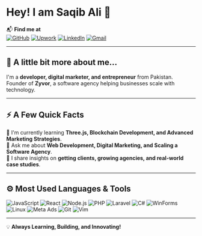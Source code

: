 # Hey! I am Saqib Ali 👋  

📬 **Find me at**  
[![GitHub](https://img.shields.io/badge/GitHub-000?style=for-the-badge&logo=github)](https://github.com/Saqibali2)  [![Upwork](https://img.shields.io/badge/Upwork-6FDA44?style=for-the-badge&logo=upwork)](https://www.upwork.com/freelancers/~01d3a5576461fac6cf)  [![LinkedIn](https://img.shields.io/badge/LinkedIn-0077B5?style=for-the-badge&logo=linkedin)](https://www.linkedin.com/in/saqibali35/)  [![Gmail](https://img.shields.io/badge/Email-D14836?style=for-the-badge&logo=gmail)](mailto:saqibali.0748@gmail.com)  

---

## 🚀 A little bit more about me...  
I'm a **developer, digital marketer, and entrepreneur** from Pakistan.  
Founder of **Zyvor**, a software agency helping businesses scale with technology.  

---

## ⚡️ A Few Quick Facts  
🌱 I'm currently learning **Three.js, Blockchain Development, and Advanced Marketing Strategies**.  
💬 Ask me about **Web Development, Digital Marketing, and Scaling a Software Agency**.  
🎯 I share insights on **getting clients, growing agencies, and real-world case studies**.  

---

## ⚙️ Most Used Languages & Tools  
![JavaScript](https://img.shields.io/badge/JavaScript-F7DF1E?style=for-the-badge&logo=javascript&logoColor=black)  ![React](https://img.shields.io/badge/React-20232A?style=for-the-badge&logo=react)  ![Node.js](https://img.shields.io/badge/Node.js-43853D?style=for-the-badge&logo=node.js&logoColor=white)  ![PHP](https://img.shields.io/badge/PHP-777BB4?style=for-the-badge&logo=php&logoColor=white)  ![Laravel](https://img.shields.io/badge/Laravel-FF2D20?style=for-the-badge&logo=laravel&logoColor=white)  ![C#](https://img.shields.io/badge/C%23-239120?style=for-the-badge&logo=c-sharp&logoColor=white)  ![WinForms](https://img.shields.io/badge/WinForms-0078D6?style=for-the-badge&logo=microsoft)  ![Linux](https://img.shields.io/badge/Linux-FCC624?style=for-the-badge&logo=linux&logoColor=black)  ![Meta Ads](https://img.shields.io/badge/Meta%20Ads-1877F2?style=for-the-badge&logo=facebook)  ![Git](https://img.shields.io/badge/Git-F05032?style=for-the-badge&logo=git&logoColor=white)  ![Vim](https://img.shields.io/badge/Vim-019733?style=for-the-badge&logo=vim&logoColor=white)  

---

💡 **Always Learning, Building, and Innovating!**  

